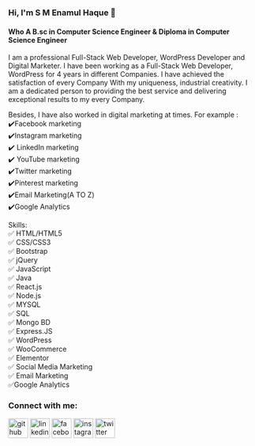 ### Hi, I'm S M Enamul Haque 👋<br>
#### Who A B.sc in Computer Science Engineer & Diploma in Computer Science Engineer
I am a professional Full-Stack Web Developer, WordPress Developer and Digital Marketer. I have been working as a Full-Stack Web Developer, WordPress for 4 years in different Companies. I have achieved the satisfaction of every Company With my uniqueness, industrial creativity. I am a dedicated person to providing the best service and delivering exceptional results to my every Company. 

Besides, I have also worked in digital marketing at times.
 For example :<br> 
✔️Facebook marketing<br>
✔️Instagram marketing<br>
✔️ LinkedIn marketing<br>
✔️ YouTube marketing<br>
✔️Twitter marketing<br>
✔️Pinterest marketing<br>
✔️Email Marketing(A TO Z)<br>
✔️Google Analytics


Skills:<br> 
✅ HTML/HTML5 <br> 
✅ CSS/CSS3 <br> 
✅ Bootstrap <br> 
✅ jQuery <br>
✅ JavaScript <br> 
✅ Java <br>
✅ React.js <br> 
✅ Node.js <br>
✅ MYSQL <br> 
✅ SQL <br>
✅ Mongo BD <br> 
✅ Express.JS <br>
✅ WordPress <br> 
✅ WooCommerce <br>
✅ Elementor <br> 
✅ Social Media Marketing <br>
✅ Email Marketing  <br> 
✅Google Analytics


### Connect with me:<br> 
[<img src='https://cdn.jsdelivr.net/npm/simple-icons@3.0.1/icons/github.svg' alt='github' height='40'>](https://github.com/https://github.com/smenamulhaque)  [<img src='https://cdn.jsdelivr.net/npm/simple-icons@3.0.1/icons/linkedin.svg' alt='linkedin' height='40'>](https://www.linkedin.com/in/https://www.linkedin.com/in/smenamulhaque-full-stack-webdeveloper-wordpress-customizer-digital-marketer//)  [<img src='https://cdn.jsdelivr.net/npm/simple-icons@3.0.1/icons/facebook.svg' alt='facebook' height='40'>](https://www.facebook.com/https://web.facebook.com/profile.php?id=100089995545512)  [<img src='https://cdn.jsdelivr.net/npm/simple-icons@3.0.1/icons/instagram.svg' alt='instagram' height='40'>](https://www.instagram.com/https://www.instagram.com/smenamulhaque23//)  [<img src='https://cdn.jsdelivr.net/npm/simple-icons@3.0.1/icons/twitter.svg' alt='twitter' height='40'>](https://twitter.com/https://twitter.com/smenamulhaque23)  

